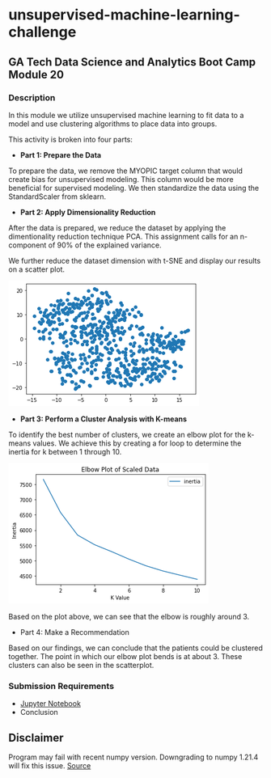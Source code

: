 # unsupervised-machine-learning-challenge
## GA Tech Data Science and Analytics Boot Camp Module 20
### Description
<p>In this module we utilize unsupervised machine learning to fit data to a model and use clustering algorithms to place data into groups.</p>

<p>This activity is broken into four parts:</p>

* <b>Part 1: Prepare the Data</b>
<p>To prepare the data, we remove the MYOPIC target column that would create bias for unsupervised modeling. This column would be more beneficial for supervised modeling. We then standardize the data using the StandardScaler from sklearn.</p>

* <b>Part 2: Apply Dimensionality Reduction</b>
<p>After the data is prepared, we reduce the dataset by applying the  dimentionality reduction technique PCA. This assignment calls for an n-component of 90% of the explained variance.</p>

<p>We further reduce the dataset dimension with t-SNE and display our results on a scatter plot.</p>

<a href="ScatterPlot.png"><img src="ScatterPlot.png"></a>

* <b>Part 3: Perform a Cluster Analysis with K-means</b>
<p>To identify the best number of clusters, we create an elbow plot for the k-means values. We achieve this by creating a for loop to determine the inertia for k between 1 through 10.</p>

<a href="ElbowPlot.png"><img src="ElbowPlot.png"></a>

<p>Based on the plot above, we can see that the elbow is roughly around 3.</p>

* Part 4: Make a Recommendation
<p>Based on our findings, we can conclude that the patients could be clustered together. The point in which our elbow plot bends is at about 3. These clusters can also be seen in the scatterplot.</p>

### Submission Requirements
* <a href="MyopiaClusters.ipynb">Jupyter Notebook</a>
* Conclusion

## Disclaimer
<p>Program may fail with recent numpy version. Downgrading to numpy 1.21.4 will fix this issue. <a href="https://stackoverflow.com/questions/71352354/sklearn-kmeans-is-not-working-as-i-only-get-nonetype-object-has-no-attribute">Source</a></p>
